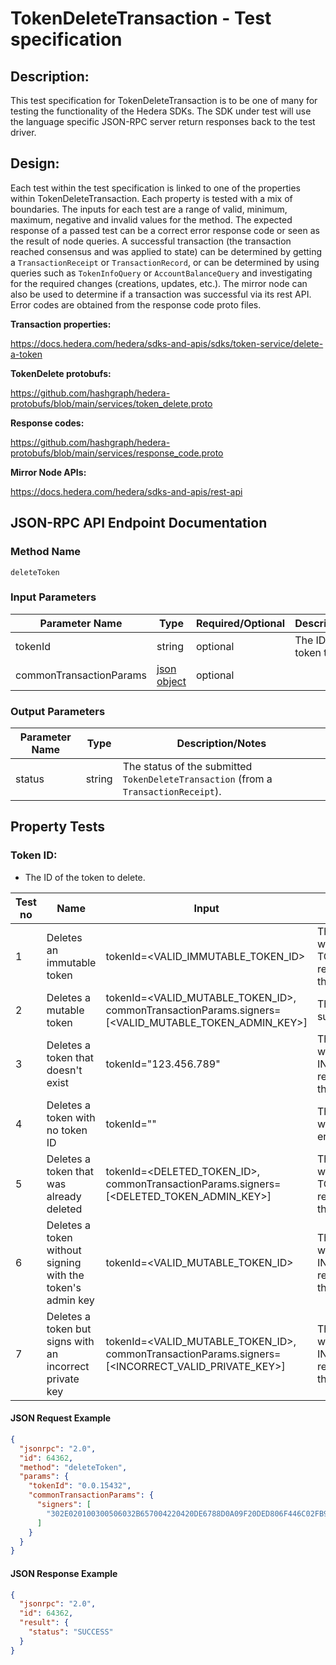 # TokenDeleteTransaction - Test specification

## Description:
This test specification for TokenDeleteTransaction is to be one of many for testing the functionality of the Hedera SDKs. The SDK under test will use the language specific JSON-RPC server return responses back to the test driver.

## Design:
Each test within the test specification is linked to one of the properties within TokenDeleteTransaction. Each property is tested with a mix of boundaries. The inputs for each test are a range of valid, minimum, maximum, negative and invalid values for the method. The expected response of a passed test can be a correct error response code or seen as the result of node queries. A successful transaction (the transaction reached consensus and was applied to state) can be determined by getting a `TransactionReceipt` or `TransactionRecord`, or can be determined by using queries such as `TokenInfoQuery` or `AccountBalanceQuery` and investigating for the required changes (creations, updates, etc.). The mirror node can also be used to determine if a transaction was successful via its rest API. Error codes are obtained from the response code proto files.

**Transaction properties:**

https://docs.hedera.com/hedera/sdks-and-apis/sdks/token-service/delete-a-token

**TokenDelete protobufs:**

https://github.com/hashgraph/hedera-protobufs/blob/main/services/token_delete.proto

**Response codes:**

https://github.com/hashgraph/hedera-protobufs/blob/main/services/response_code.proto

**Mirror Node APIs:**

https://docs.hedera.com/hedera/sdks-and-apis/rest-api

## JSON-RPC API Endpoint Documentation

### Method Name

`deleteToken`

### Input Parameters

| Parameter Name          | Type                                                    | Required/Optional | Description/Notes              |
|-------------------------|---------------------------------------------------------|-------------------|--------------------------------|
| tokenId                 | string                                                  | optional          | The ID of the token to delete. |
| commonTransactionParams | [json object](../common/CommonTransactionParameters.md) | optional          |                                |

### Output Parameters

| Parameter Name | Type   | Description/Notes                                                                   |
|----------------|--------|-------------------------------------------------------------------------------------|
| status         | string | The status of the submitted `TokenDeleteTransaction` (from a `TransactionReceipt`). |

## Property Tests

### **Token ID:**

- The ID of the token to delete.

| Test no | Name                                                       | Input                                                                                               | Expected response                                                                   | Implemented (Y/N) |
|---------|------------------------------------------------------------|-----------------------------------------------------------------------------------------------------|-------------------------------------------------------------------------------------|-------------------|
| 1       | Deletes an immutable token                                 | tokenId=<VALID_IMMUTABLE_TOKEN_ID>                                                                  | The token deletion fails with an TOKEN_IS_IMMUTABLE response code from the network. | N                 |
| 2       | Deletes a mutable token                                    | tokenId=<VALID_MUTABLE_TOKEN_ID>, commonTransactionParams.signers=[<VALID_MUTABLE_TOKEN_ADMIN_KEY>] | The token deletion succeeds.                                                        | N                 |
| 3       | Deletes a token that doesn't exist                         | tokenId="123.456.789"                                                                               | The token deletion fails with an INVALID_TOKEN_ID response code from the network.   | N                 |
| 4       | Deletes a token with no token ID                           | tokenId=""                                                                                          | The token deletion fails with an SDK internal error.                                | N                 |
| 5       | Deletes a token that was already deleted                   | tokenId=<DELETED_TOKEN_ID>, commonTransactionParams.signers=[<DELETED_TOKEN_ADMIN_KEY>]             | The token deletion fails with an TOKEN_WAS_DELETED response code from the network.  | N                 |
| 6       | Deletes a token without signing with the token's admin key | tokenId=<VALID_MUTABLE_TOKEN_ID>                                                                    | The token deletion fails with an INVALID_SIGNATURE response code from the network.  | N                 |
| 7       | Deletes a token but signs with an incorrect private key    | tokenId=<VALID_MUTABLE_TOKEN_ID>, commonTransactionParams.signers=[<INCORRECT_VALID_PRIVATE_KEY>]   | The token deletion fails with an INVALID_SIGNATURE response code from the network.  | N                 |

#### JSON Request Example

```json
{
  "jsonrpc": "2.0",
  "id": 64362,
  "method": "deleteToken",
  "params": {
    "tokenId": "0.0.15432",
    "commonTransactionParams": {
      "signers": [
        "302E020100300506032B657004220420DE6788D0A09F20DED806F446C02FB929D8CD8D17022374AFB3739A1D50BA72C8"
      ]
    }
  }
}
```

#### JSON Response Example

```json
{
  "jsonrpc": "2.0",
  "id": 64362,
  "result": {
    "status": "SUCCESS"
  }
}
```

